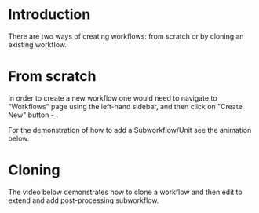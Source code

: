 # Introduction

There are two ways of creating workflows: from scratch or by cloning an existing workflow.

# From scratch

In order to create a new workflow one would need to navigate to "Workflows" page using the left-hand sidebar, and then click on "Create New" button - <i class="zmdi zmdi-plus-circle-o"></i>. 

For the demonstration of how to add a Subworkflow/Unit see the animation below.

# Cloning

The video below demonstrates how to clone a workflow and then edit to extend and add post-processing subworkflow.

<!-- TODO: use local copy instead -->
<img data-gifffer="https://exabyte.io/img/workflows-add-postprocessing.gif" />
